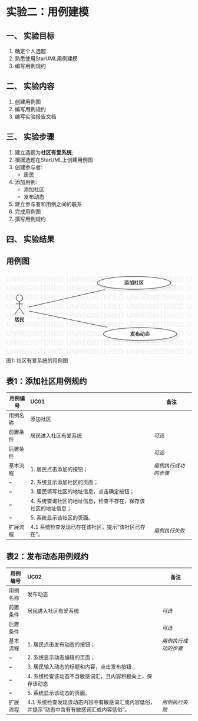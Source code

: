 # 实验二：用例建模  

## 一、 实验目标  

1. 确定个人选题
2. 熟悉使用StarUML用例建模
3. 编写用例规约

## 二、 实验内容  

1. 创建用例图
2. 编写用例规约
3. 编写实验报告文档

## 三、 实验步骤  

1. 建立选题为**社区有爱系统**;
2. 根据选题在StarUML上创建用例图
3. 创建参与者:  
      - 居民   
4. 添加用例:   
      - 添加社区
      - 发布动态
5. 建立参与者和用例之间的联系
6. 完成用例图
7. 撰写用例规约

## 四、 实验结果  

## 用例图  
![用例图](./lab2_UseCaseDiagram1.jpg)  
图1: 社区有爱系统的用例图

## 表1：添加社区用例规约  

用例编号  | UC01 | 备注  
-|:-|-  
用例名称  | 添加社区  |   
前置条件  | 居民进入社区有爱系统   | *可选*   
后置条件  |      | *可选*   
基本流程  | 1. 居民点击添加的按钮；  |*用例执行成功的步骤*    
~| 2. 系统显示添加社区的页面；  |   
~| 3. 居民填写社区的地址信息，点击确定按钮；  |   
~| 4. 系统查询社区的地址信息，检查不存在，保存该社区的地址信息；  |   
~| 5. 系统显示该社区的页面。  |  
扩展流程  | 4.1 系统检查发现已存在该社区，提示“该社区已存在”。 |*用例执行失败* 


## 表2：发布动态用例规约  

用例编号  | UC02 | 备注  
-|:-|-  
用例名称  | 发布动态  |   
前置条件  | 居民进入社区有爱系统   | *可选*   
后置条件  |      | *可选*   
基本流程  | 1. 居民点击发布动态的按钮；  |*用例执行成功的步骤*    
~| 2. 系统显示动态编辑的页面；  |   
~| 3. 居民输入动态的标题和内容，点击发布按钮；  |   
~| 4. 系统检查该动态不含敏感词汇，且内容积极向上，保存该动态  |   
~| 5. 系统显示该动态的页面。  |  
扩展流程  | 4.1 系统检查发现该动态内容中有敏感词汇或内容低俗，并提示“动态中含有有敏感词汇或内容低俗”。 |*用例执行失败* 
